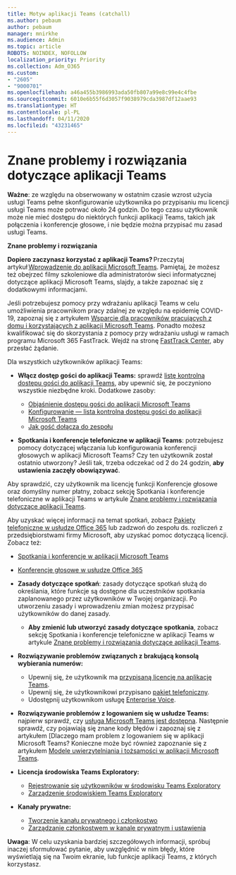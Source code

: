 ```yaml
---
title: Motyw aplikacji Teams (catchall)
ms.author: pebaum
author: pebaum
manager: mnirkhe
ms.audience: Admin
ms.topic: article
ROBOTS: NOINDEX, NOFOLLOW
localization_priority: Priority
ms.collection: Adm_O365
ms.custom:
- "2605"
- "9000701"
ms.openlocfilehash: a46a455b3986993ada50fb807a99e8c99e4c4fbe
ms.sourcegitcommit: 6010e6b55f6d3057f9038979cda3987df12aae93
ms.translationtype: HT
ms.contentlocale: pl-PL
ms.lasthandoff: 04/11/2020
ms.locfileid: "43231465"
---
```

# <a name="teams-common-issues-and-resolutions"></a>Znane problemy i rozwiązania dotyczące aplikacji Teams

**Ważne**: ze względu na obserwowany w ostatnim czasie wzrost użycia usługi Teams pełne skonfigurowanie użytkownika po przypisaniu mu licencji usługi Teams może potrwać około 24 godzin. Do tego czasu użytkownik może nie mieć dostępu do niektórych funkcji aplikacji Teams, takich jak połączenia i konferencje głosowe, i nie będzie można przypisać mu zasad usługi Teams.

**Znane problemy i rozwiązania**

**Dopiero zaczynasz korzystać z aplikacji Teams?** Przeczytaj artykuł [Wprowadzenie do aplikacji Microsoft Teams](https://docs.microsoft.com/microsoftteams/get-started-with-teams-quick-start). Pamiętaj, że możesz też obejrzeć filmy szkoleniowe dla administratorów sieci informatycznej dotyczące aplikacji Microsoft Teams, slajdy, a także zapoznać się z dodatkowymi informacjami.

Jeśli potrzebujesz pomocy przy wdrażaniu aplikacji Teams w celu umożliwienia pracownikom pracy zdalnej ze względu na epidemię COVID-19, zapoznaj się z artykułem [Wsparcie dla pracowników pracujących z domu i korzystających z aplikacji Microsoft Teams](https://docs.microsoft.com/microsoftteams/support-remote-work-with-teams). Ponadto możesz kwalifikować się do skorzystania z pomocy przy wdrażaniu usługi w ramach programu Microsoft 365 FastTrack. Wejdź na stronę [FastTrack Center](https://www.microsoft.com/fasttrack), aby przesłać żądanie.

Dla wszystkich użytkowników aplikacji Teams:

- **Włącz dostęp gości do aplikacji Teams:** sprawdź [listę kontrolną dostępu gości do aplikacji Teams](https://docs.microsoft.com/microsoftteams/guest-access-checklist), aby upewnić się, że poczyniono wszystkie niezbędne kroki. Dodatkowe zasoby:
    - [Objaśnienie dostępu gości do aplikacji Microsoft Teams](https://docs.microsoft.com/microsoftteams/guest-access)
    - [Konfigurowanie — lista kontrolna dostępu gości do aplikacji Microsoft Teams](https://docs.microsoft.com/microsoftteams/guest-access-checklist)
    - [Jak gość dołącza do zespołu](https://docs.microsoft.com/microsoftteams/guest-joins)

- **Spotkania i konferencje telefoniczne w aplikacji Teams**: potrzebujesz pomocy dotyczącej włączania lub konfigurowania konferencji głosowych w aplikacji Microsoft Teams? Czy ten użytkownik został ostatnio utworzony? Jeśli tak, trzeba odczekać od 2 do 24 godzin, **aby ustawienia zaczęły obowiązywać**. 

Aby sprawdzić, czy użytkownik ma licencję funkcji Konferencje głosowe oraz domyślny numer płatny, zobacz sekcję Spotkania i konferencje telefoniczne w aplikacji Teams w artykule [Znane problemy i rozwiązania dotyczące aplikacji Teams](https://docs.microsoft.com/microsoftteams/known-issues).

Aby uzyskać więcej informacji na temat spotkań, zobacz [Pakiety telefoniczne w usłudze Office 365](https://docs.microsoft.com/microsoftteams/calling-plans-for-office-365) lub zadzwoń do zespołu ds. rozliczeń z przedsiębiorstwami firmy Microsoft, aby uzyskać pomoc dotyczącą licencji. Zobacz też:

 - [Spotkania i konferencje w aplikacji Microsoft Teams](https://docs.microsoft.com/microsoftteams/deploy-meetings-microsoft-teams-landing-page)
 - [Konferencje głosowe w usłudze Office 365](https://docs.microsoft.com/microsoftteams/audio-conferencing-in-office-365)

- **Zasady dotyczące spotkań**: zasady dotyczące spotkań służą do określania, które funkcje są dostępne dla uczestników spotkania zaplanowanego przez użytkowników w Twojej organizacji. Po utworzeniu zasady i wprowadzeniu zmian możesz przypisać użytkowników do danej zasady. 
    - **Aby zmienić lub utworzyć zasady dotyczące spotkania**, zobacz sekcję Spotkania i konferencje telefoniczne w aplikacji Teams w artykule [Znane problemy i rozwiązania dotyczące aplikacji Teams](https://docs.microsoft.com/microsoftteams/known-issues). 
  
- **Rozwiązywanie problemów związanych z brakującą konsolą wybierania numerów:**  

    - Upewnij się, że użytkownik ma [przypisaną licencję na aplikację Teams](https://docs.microsoft.com/MicrosoftTeams/assign-teams-licenses).
    - Upewnij się, że użytkownikowi przypisano [pakiet telefoniczny](https://docs.microsoft.com/MicrosoftTeams/calling-plan-landing-page).
    - Udostępnij użytkownikom usługę [Enterprise Voice](https://docs.microsoft.com/skypeforbusiness/skype-for-business-hybrid-solutions/plan-your-phone-system-cloud-pbx-solution/enable-users-for-enterprise-voice-online-and-phone-system-voicemail#to-enable-your-users-for-phone-system-in-office-365-voice-and-voicemail).

- **Rozwiązywanie problemów z logowaniem się w usłudze Teams:** najpierw sprawdź, czy [usługa Microsoft Teams jest dostępna](https://admin.microsoft.com/Adminportal/Home?source=applauncher#/servicehealth). Następnie sprawdź, czy pojawiają się znane kody błędów i zapoznaj się z artykułem [Dlaczego mam problem z logowaniem się w aplikacji Microsoft Teams?  Konieczne może być również zapoznanie się z artykułem [Modele uwierzytelniania i tożsamości w aplikacji Microsoft Teams](https://docs.microsoft.com/MicrosoftTeams/identify-models-authentication).

- **Licencja środowiska Teams Exploratory:**  
    - [Rejestrowanie się użytkowników w środowisku Teams Exploratory](https://docs.microsoft.com/microsoftteams/teams-exploratory#how-users-sign-up-for-the-teams-exploratory-experience) 
    - [Zarządzenie środowiskiem Teams Exploratory](https://docs.microsoft.com/microsoftteams/teams-exploratory#manage-the-teams-exploratory-experience) 

- **Kanały prywatne:**
    - [Tworzenie kanału prywatnego i członkostwo](https://docs.microsoft.com/microsoftteams/private-channels#private-channel-creation-and-membership) 
    - [Zarządzanie członkostwem w kanale prywatnym i ustawienia](https://docs.microsoft.com/microsoftteams/private-channels#manage-private-channel-membership-and-settings) 

**Uwaga**: W celu uzyskania bardziej szczegółowych informacji, spróbuj inaczej sformułować pytanie, aby uwzględnić w nim błędy, które wyświetlają się na Twoim ekranie, lub funkcje aplikacji Teams, z których korzystasz.
